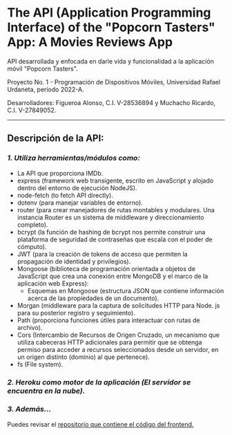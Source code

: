 # The API (Application Programming Interface) of the "Popcorn Tasters" App: A Movies Reviews App

API desarrollada y enfocada en darle vida y funcionalidad a la aplicación móvil "Popcorn Tasters". 

Proyecto No. 1 - Programación de Dispositivos Móviles, Universidad Rafael Urdaneta, período 2022-A.

Desarrolladores: Figueroa Alonso, C.I. V-28536894 y Muchacho Ricardo, C.I. V-27849052.

---

## **Descripción de la API:**


### *1. Utiliza herramientas/módulos como:*
- La API que proporciona IMDb.
- express (framework web transigente, escrito en JavaScript y alojado dentro del entorno de ejecución NodeJS).
- node-fetch (to fetch API directly).
- dotenv (para manejar variables de entorno).
- router (para crear manejadores de rutas montables y modulares. Una instancia Router es un sistema de middleware y direccionamiento completo).
- bcrypt (la función de hashing de bcrypt nos permite construir una plataforma de seguridad de contraseñas que escala con el poder de cómputo).
- JWT (para la creación de tokens de acceso que permiten la propagación de identidad y privilegios).
- Mongoose (biblioteca de programación orientada a objetos de JavaScript que crea una conexión entre MongoDB y el marco de la aplicación web Express):
    - Esquemas en Mongoose (estructura JSON que contiene información acerca de las propiedades de un documento).
- Morgan (middleware para la captura de solicitudes HTTP para Node. js para su posterior registro y seguimiento).
- Path (proporciona funciones útiles para interactuar con rutas de archivo).
- Cors (Intercambio de Recursos de Origen Cruzado, un mecanismo que utiliza cabeceras HTTP adicionales para permitir que se obtenga permiso para acceder a recursos seleccionados desde un servidor, en un origen distinto (dominio) al que pertenece).	
- fs (File system).


### *2. Heroku como motor de la aplicación (El servidor se encuentra en la nube).*


### *3. Además...*
Puedes revisar el [repositorio que contiene el código del frontend.](https://github.com/alonfigue/popcorntasters)
